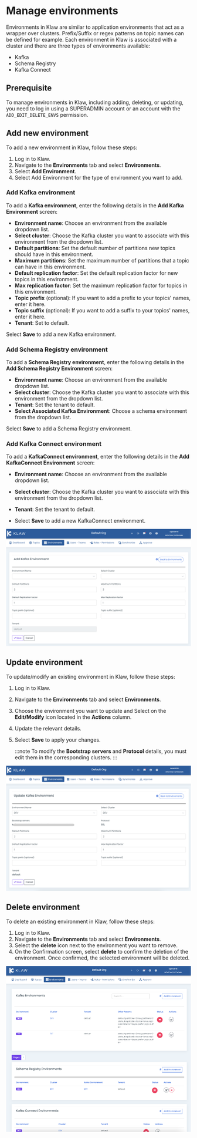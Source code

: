 # Manage environments

Environments in Klaw are similar to application environments that act as
a wrapper over clusters. Prefix/Suffix or regex patterns on topic names can be defined for example. Each environment in
Klaw is associated with a
cluster and there are three types of environments available:

- Kafka
- Schema Registry
- Kafka Connect

## Prerequisite

To manage environments in Klaw, including adding, deleting, or updating,
you need to log in using a SUPERADMIN account or an account with the
`ADD_EDIT_DELETE_ENVS` permission.

## Add new environment

To add a new environment in Klaw, follow these steps:

1.  Log in to Klaw.
2.  Navigate to the **Environments** tab and select **Environments**.
3.  Select **Add Environment**.
4.  Select Add Environment for the type of environment you want to add.

### Add Kafka environment

To add a **Kafka environment**, enter the following details in the **Add Kafka Environment** screen:

- **Environment name**: Choose an environment from the
  available dropdown list.
- **Select cluster**: Choose the Kafka cluster you want to
  associate with this environment from the dropdown list.
- **Default partitions**: Set the default number of
  partitions new topics should have in this environment.
- **Maximum partitions**: Set the maximum number of
  partitions that a topic can have in this environment.
- **Default replication factor**: Set the default
  replication factor for new topics in this environment.
- **Max replication factor**: Set the maximum replication
  factor for topics in this environment.
- **Topic prefix** (optional): If you want to add a prefix
  to your topics' names, enter it here.
- **Topic suffix** (optional): If you want to add a suffix
  to your topics' names, enter it here.
- **Tenant**: Set to default.

Select **Save** to add a new Kafka environment.

### Add Schema Registry environment

To add a **Schema Registry environment**, enter the following details in the **Add Schema Registry Environment** screen:

- **Environment name**: Choose an environment from the
  available dropdown list.
- **Select cluster**: Choose the Kafka cluster you want to
  associate with this environment from the dropdown list.
- **Tenant**: Set the tenant to default.
- **Select Associated Kafka Environment**: Choose a schema
  environment from the dropdown list.

Select **Save** to add a Schema Registry environment.

### Add Kafka Connect environment

To add a **KafkaConnect environment**, enter the following details in the **Add KafkaConnect Environment** screen:

- **Environment name**: Choose an environment from the
  available dropdown list.
- **Select cluster**: Choose the Kafka cluster you want to
  associate with this environment from the dropdown list.
- **Tenant**: Set the tenant to default.

- Select **Save** to add a new KafkaConnect environment.

![image](../../static/images/environments/NewEnvironment.png)

## Update environment

To update/modify an existing environment in Klaw, follow these steps:

1.  Log in to Klaw.
2.  Navigate to the **Environments** tab and select **Environments**.
3.  Choose the environment you want to update and Select on the
    **Edit/Modify** icon located in the **Actions** column.
4.  Update the relevant details.
5.  Select **Save** to apply your changes.

    :::note
    To modify the **Bootstrap servers** and **Protocol** details, you must
    edit them in the corresponding clusters.
    :::

![image](../../static/images/environments/UpdateEnvironment.png)

## Delete environment

To delete an existing environment in Klaw, follow these steps:

1.  Log in to Klaw.
2.  Navigate to the **Environments** tab and select **Environments**.
3.  Select the **delete** icon next to the environment you want to
    remove.
4.  On the Confirmation screen, select **delete** to confirm the
    deletion of the environment. Once confirmed, the selected
    environment will be deleted.

![image](../../static/images/environments/Environments.png)
